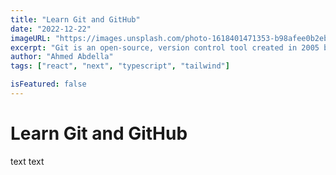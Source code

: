```yaml
---
title: "Learn Git and GitHub"
date: "2022-12-22"
imageURL: "https://images.unsplash.com/photo-1618401471353-b98afee0b2eb?ixlib=rb-4.0.3&ixid=MnwxMjA3fDB8MHxwaG90by1wYWdlfHx8fGVufDB8fHx8&auto=format&fit=crop&w=1188&q=80"
excerpt: "Git is an open-source, version control tool created in 2005 by developers working on the Linux operating system; GitHub is a company founded in 2008 that makes tools which integrate with git."
author: "Ahmed Abdella"
tags: ["react", "next", "typescript", "tailwind"]

isFeatured: false
---
```


# Learn Git and GitHub

text text
